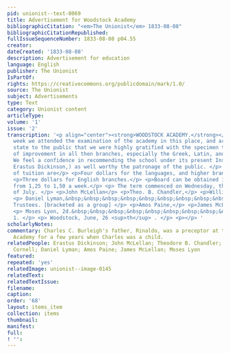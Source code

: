 ```yaml
---
pid: unionist--text-0069
title: Advertisement for Woodstock Academy
bibliographicCitation: "<em>The Unionist</em> 1833-08-08"
bibliographicCitationRepublished: 
fullIssueSequenceNumber: 1833-08-08 p04.55
creator: 
dateCreated: '1833-08-08'
description: Advertisement for education
language: English
publisher: The Unionist
IsPartOf: 
rights: https://creativecommons.org/publicdomain/mark/1.0/
source: The Unionist
subject: Advertisements
type: Text
category: Unionist content
articleType: 
volume: '1'
issue: '2'
transcription: '<p align="center"><strong>WOODSTOCK ACADEMY.</strong></p> <p> LAST
  week we attended the examination of the academy in this place, and are happy to
  state to the public that we were highly gratified with the specimen then presented,
  of improvement in all then branches, especially the Greek, Latin, and French languages.
  We feel a confidence in recommending the school under its present Instructor, (Mr
  Erastus Dickinson,) as well worthy the patronage of the public. </p> <p>The terms
  of tuition are</p> <p>Four dollars for the languages, and higher branches of mathematics.</p>
  <p>Three dollars for English branches.</p> <p>Board can be obtained in good families
  from 1,25 to 1,50 a week.</p> <p> The term commenced on Wednesday, the 17 <sup>th</sup>
  of July. </p> <p>John McLellan</p> <p>Theo. B. Chandler,</p> <p>William M. Cornell,</p>
  <p> Daniel Lyman,&nbsp;&nbsp;&nbsp;&nbsp;&nbsp;&nbsp;&nbsp;&nbsp;&nbsp;&nbsp;&nbsp;&nbsp;&nbsp;&nbsp;&nbsp;&nbsp;&nbsp;&nbsp;&nbsp;&nbsp;&nbsp;&nbsp;&nbsp;&nbsp;
  Trustees. [bracketed as a group] </p> <p>Amos Paine,</p> <p>James McLellan,</p>
  <p> Moses Lyon, 2d.&nbsp;&nbsp;&nbsp;&nbsp;&nbsp;&nbsp;&nbsp;&nbsp;&nbsp;&nbsp;&nbsp;&nbsp;&nbsp;&nbsp;&nbsp;&nbsp;&nbsp;&nbsp;&nbsp;&nbsp;&nbsp;&nbsp;&nbsp;&nbsp;&nbsp;&nbsp;&nbsp;&nbsp;&nbsp;&nbsp;&nbsp;&nbsp;&nbsp;&nbsp;&nbsp;&nbsp;&nbsp;&nbsp;&nbsp;&nbsp;&nbsp;&nbsp;&nbsp;&nbsp;&nbsp;&nbsp;&nbsp;&nbsp;&nbsp;&nbsp;&nbsp;&nbsp;&nbsp;&nbsp;&nbsp;&nbsp;&nbsp;&nbsp;&nbsp;&nbsp;&nbsp;&nbsp;&nbsp;&nbsp;&nbsp;&nbsp;&nbsp;&nbsp;&nbsp;&nbsp;&nbsp;&nbsp;&nbsp;&nbsp;&nbsp;&nbsp;&nbsp;&nbsp;&nbsp;&nbsp;&nbsp;
  1. </p> <p> Woodstock, June, 26 <sup>th</sup> . </p> <p></p> '
scholarlyNotes: 
commentary: Charles C. Burleigh's father, Rinaldo, was a preceptor at the Woodstock
  Academy for a few years when Charles was a child.
relatedPeople: Erastus Dickinson; John McLellan; Theodore B. Chandler; William M.
  Cornell; Daniel Lyman; Amos Paine; James McLellan; Moses Lyon
featured: 
repeated: 'yes'
relatedImage: unionist--image-0145
relatedText: 
relatedTextIssue: 
filename: 
caption: 
order: '68'
layout: items_item
collection: items
thumbnail: 
manifest: 
full: 
! '': 
---
```

